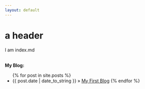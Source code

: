 ```yaml
---
layout: default
---
```


# a header

I am index.md

<p><br /><b>My Blog:</b></p>

<ul class="posts">
	{% for post in site.posts %}
		<li><span>{{ post.date | date_to_string }}</span> &raquo; <a href="{{ post.title }}">My First Blog</a>
	{% endfor %}
</ul>
